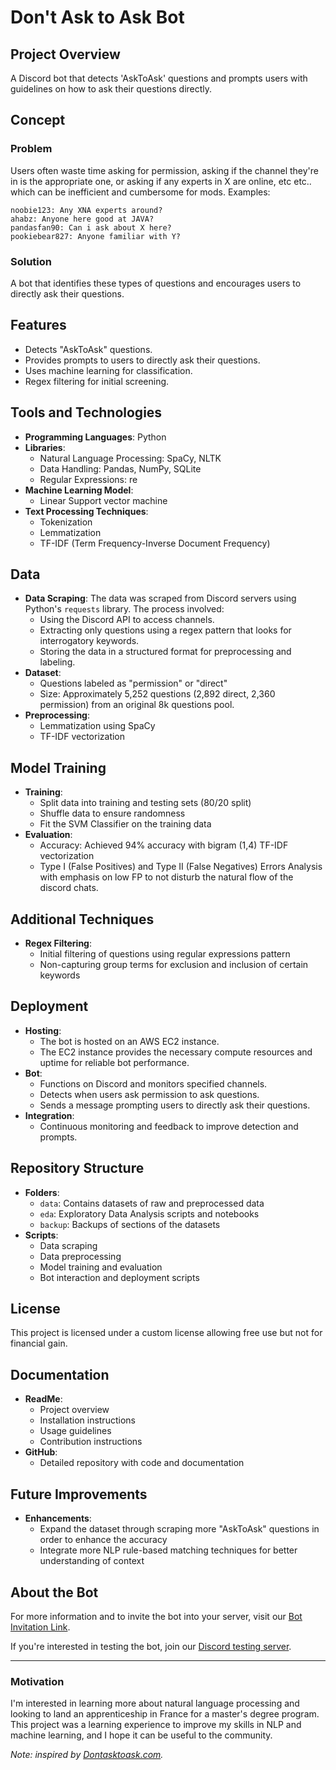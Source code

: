 # Don't Ask to Ask Bot

## Project Overview
A Discord bot that detects 'AskToAsk' questions and prompts users with guidelines on how to ask their questions directly.

## Concept
### Problem
Users often waste time asking for permission, asking if the channel they're in is the appropriate one, or asking if any experts in X are online, etc etc.. which can be inefficient and cumbersome for mods.
Examples:
```
noobie123: Any XNA experts around?
ahabz: Anyone here good at JAVA?  
pandasfan90: Can i ask about X here?  
pookiebear827: Anyone familiar with Y?  
```
### Solution
A bot that identifies these types of questions and encourages users to directly ask their questions.

## Features
- Detects "AskToAsk" questions.
- Provides prompts to users to directly ask their questions.
- Uses machine learning for classification.
- Regex filtering for initial screening.

## Tools and Technologies
- **Programming Languages**: Python
- **Libraries**:
  - Natural Language Processing: SpaCy, NLTK
  - Data Handling: Pandas, NumPy, SQLite
  - Regular Expressions: re
- **Machine Learning Model**:
  - Linear Support vector machine
- **Text Processing Techniques**:
  - Tokenization
  - Lemmatization
  - TF-IDF (Term Frequency-Inverse Document Frequency)

## Data
- **Data Scraping**: The data was scraped from Discord servers using Python's `requests` library. The process involved:
  - Using the Discord API to access channels.
  - Extracting only questions using a regex pattern that looks for interrogatory keywords.
  - Storing the data in a structured format for preprocessing and labeling.
- **Dataset**:
  - Questions labeled as "permission" or "direct"
  - Size: Approximately 5,252 questions (2,892 direct, 2,360 permission) from an original 8k questions pool.
- **Preprocessing**:
  - Lemmatization using SpaCy
  - TF-IDF vectorization

## Model Training
- **Training**:
  - Split data into training and testing sets (80/20 split)
  - Shuffle data to ensure randomness
  - Fit the SVM Classifier on the training data
- **Evaluation**:
  - Accuracy: Achieved 94% accuracy with bigram (1,4) TF-IDF vectorization
  - Type I (False Positives) and Type II (False Negatives) Errors Analysis with emphasis on low FP to not disturb the natural flow of the discord chats.

## Additional Techniques
- **Regex Filtering**:
  - Initial filtering of questions using regular expressions pattern
  - Non-capturing group terms for exclusion and inclusion of certain keywords

## Deployment
- **Hosting**:
  - The bot is hosted on an AWS EC2 instance.
  - The EC2 instance provides the necessary compute resources and uptime for reliable bot performance.
- **Bot**:
  - Functions on Discord and monitors specified channels.
  - Detects when users ask permission to ask questions.
  - Sends a message prompting users to directly ask their questions.
- **Integration**:
  - Continuous monitoring and feedback to improve detection and prompts.

## Repository Structure
- **Folders**:
  - `data`: Contains datasets of raw and preprocessed data
  - `eda`: Exploratory Data Analysis scripts and notebooks
  - `backup`: Backups of sections of the datasets
- **Scripts**:
  - Data scraping
  - Data preprocessing
  - Model training and evaluation
  - Bot interaction and deployment scripts

## License
This project is licensed under a custom license allowing free use but not for financial gain.

## Documentation
- **ReadMe**:
  - Project overview
  - Installation instructions
  - Usage guidelines
  - Contribution instructions
- **GitHub**:
  - Detailed repository with code and documentation

## Future Improvements
- **Enhancements**:
  - Expand the dataset through scraping more "AskToAsk" questions in order to enhance the accuracy
  - Integrate more NLP rule-based matching techniques for better understanding of context
  


## About the Bot
For more information and to invite the bot into your server, visit our [Bot Invitation Link](https://discord.com/oauth2/authorize?client_id=1235240271994814464&permissions=274878032960&scope=bot).

If you're interested in testing the bot, join our [Discord testing server](https://discord.gg/Ka6THHvc8j).

---

### Motivation
I'm interested in learning more about natural language processing and looking to land an apprenticeship in France for a master's degree program. This project was a learning experience to improve my skills in NLP and machine learning, and I hope it can be useful to the community.

*Note: inspired by [Dontasktoask.com](https://dontasktoask.com/).*
